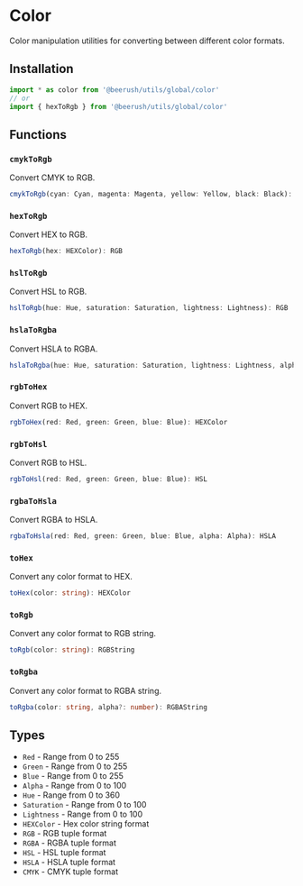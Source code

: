 # Color

Color manipulation utilities for converting between different color formats.

## Installation

```typescript
import * as color from '@beerush/utils/global/color'
// or
import { hexToRgb } from '@beerush/utils/global/color'
```

## Functions

### `cmykToRgb`

Convert CMYK to RGB.

```typescript
cmykToRgb(cyan: Cyan, magenta: Magenta, yellow: Yellow, black: Black): RGB
```

### `hexToRgb`

Convert HEX to RGB.

```typescript
hexToRgb(hex: HEXColor): RGB
```

### `hslToRgb`

Convert HSL to RGB.

```typescript
hslToRgb(hue: Hue, saturation: Saturation, lightness: Lightness): RGB
```

### `hslaToRgba`

Convert HSLA to RGBA.

```typescript
hslaToRgba(hue: Hue, saturation: Saturation, lightness: Lightness, alpha: Alpha): RGBA
```

### `rgbToHex`

Convert RGB to HEX.

```typescript
rgbToHex(red: Red, green: Green, blue: Blue): HEXColor
```

### `rgbToHsl`

Convert RGB to HSL.

```typescript
rgbToHsl(red: Red, green: Green, blue: Blue): HSL
```

### `rgbaToHsla`

Convert RGBA to HSLA.

```typescript
rgbaToHsla(red: Red, green: Green, blue: Blue, alpha: Alpha): HSLA
```

### `toHex`

Convert any color format to HEX.

```typescript
toHex(color: string): HEXColor
```

### `toRgb`

Convert any color format to RGB string.

```typescript
toRgb(color: string): RGBString
```

### `toRgba`

Convert any color format to RGBA string.

```typescript
toRgba(color: string, alpha?: number): RGBAString
```

## Types

- `Red` - Range from 0 to 255
- `Green` - Range from 0 to 255
- `Blue` - Range from 0 to 255
- `Alpha` - Range from 0 to 100
- `Hue` - Range from 0 to 360
- `Saturation` - Range from 0 to 100
- `Lightness` - Range from 0 to 100
- `HEXColor` - Hex color string format
- `RGB` - RGB tuple format
- `RGBA` - RGBA tuple format
- `HSL` - HSL tuple format
- `HSLA` - HSLA tuple format
- `CMYK` - CMYK tuple format